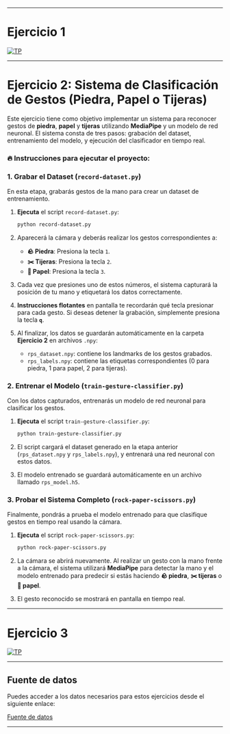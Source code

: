 
---

# Ejercicio 1

[![TP](https://colab.research.google.com/assets/colab-badge.svg)](https://colab.research.google.com/github/C4570/AA2-Menescaldi-Britos/blob/main/Ejercicio_1.ipynb)

---

# Ejercicio 2: Sistema de Clasificación de Gestos (Piedra, Papel o Tijeras)

Este ejercicio tiene como objetivo implementar un sistema para reconocer gestos de **piedra**, **papel** y **tijeras** utilizando **MediaPipe** y un modelo de red neuronal. El sistema consta de tres pasos: grabación del dataset, entrenamiento del modelo, y ejecución del clasificador en tiempo real.

### 🔥 Instrucciones para ejecutar el proyecto:

### 1. **Grabar el Dataset** (`record-dataset.py`)

En esta etapa, grabarás gestos de la mano para crear un dataset de entrenamiento.

1. **Ejecuta** el script `record-dataset.py`:
    ```bash
    python record-dataset.py
    ```

2. Aparecerá la cámara y deberás realizar los gestos correspondientes a:
    - **🪨 Piedra**: Presiona la tecla `1`.
    - **✂️ Tijeras**: Presiona la tecla `2`.
    - **📄 Papel**: Presiona la tecla `3`.

3. Cada vez que presiones uno de estos números, el sistema capturará la posición de tu mano y etiquetará los datos correctamente. 

4. **Instrucciones flotantes** en pantalla te recordarán qué tecla presionar para cada gesto. Si deseas detener la grabación, simplemente presiona la tecla **`q`**.

5. Al finalizar, los datos se guardarán automáticamente en la carpeta **Ejercicio 2** en archivos `.npy`:
   - `rps_dataset.npy`: contiene los landmarks de los gestos grabados.
   - `rps_labels.npy`: contiene las etiquetas correspondientes (0 para piedra, 1 para papel, 2 para tijeras).

### 2. **Entrenar el Modelo** (`train-gesture-classifier.py`)

Con los datos capturados, entrenarás un modelo de red neuronal para clasificar los gestos.

1. **Ejecuta** el script `train-gesture-classifier.py`:
    ```bash
    python train-gesture-classifier.py
    ```

2. El script cargará el dataset generado en la etapa anterior (`rps_dataset.npy` y `rps_labels.npy`), y entrenará una red neuronal con estos datos.

3. El modelo entrenado se guardará automáticamente en un archivo llamado `rps_model.h5`.

### 3. **Probar el Sistema Completo** (`rock-paper-scissors.py`)

Finalmente, pondrás a prueba el modelo entrenado para que clasifique gestos en tiempo real usando la cámara.

1. **Ejecuta** el script `rock-paper-scissors.py`:
    ```bash
    python rock-paper-scissors.py
    ```

2. La cámara se abrirá nuevamente. Al realizar un gesto con la mano frente a la cámara, el sistema utilizará **MediaPipe** para detectar la mano y el modelo entrenado para predecir si estás haciendo **🪨 piedra**, **✂️ tijeras** o **📄 papel**.

3. El gesto reconocido se mostrará en pantalla en tiempo real.

---

# Ejercicio 3

[![TP](https://colab.research.google.com/assets/colab-badge.svg)](https://colab.research.google.com/github/FCEIA-AAII/lab5/blob/main/Ejercicio_3.ipynb)

---

## Fuente de datos

Puedes acceder a los datos necesarios para estos ejercicios desde el siguiente enlace:

[Fuente de datos](https://drive.google.com/drive/folders/1ll10p_9Kvsq_PGI7eKPBdEaxUL3fx8Eb?usp=sharing)

---

